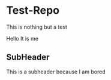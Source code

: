 # Test-Repo

This is nothing but a test

Hello It is me

## SubHeader 

This is a subheader because I am bored